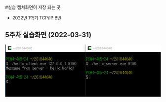 #실습 캡쳐화면이 저장 되는 곳
  - 2022년 1학기 TCP/IP B반

## 5주차 실습화면 (2022-03-31)

<img width="" height="" src=./pic/5주차실습화면.PNG></img>
